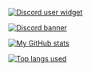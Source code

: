 <!-- ### ![](https://i.ytimg.com/vi/APX9DHvmX4o/maxresdefault.jpg)*this cat is not mine (but very cute)* -->
[![Discord user widget](https://lanyard-profile-readme.vercel.app/api/755797386030481469?hideStatus=true&idleMessage=%20)](https://aritz331.github.io/discord)

[![Discord banner](https://img.shields.io/badge/aritz331.tk/discord-0d1117?style=for-the-badge&logo=discord&logoColor=white&labelColor=0d1117)](https://aritz331.github.io/discord)

[![My GitHub stats](https://github-readme-stats.vercel.app/api?username=eltrevii&show_icons=true&theme=github_dark&title_color=ffffff&border_color=0d1117)](https://aritz331.github.io/discord)

[![Top langs used](https://github-readme-stats.vercel.app/api/top-langs/?username=eltrevii&show_icons=true&theme=github_dark&title_color=ffffff&border_color=0d1117&card_width=496)](https://aritz331.github.io/discord)


<!--

// vs codium token: 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

**aritz331/aritz331** is a ✨ _special_ ✨ repository because its `README.md` (this file) appears on your GitHub profile.

Here are some ideas to get you started:

- 🔭 I’m currently working on ...
- 🌱 I’m currently learning ...
- 👯 I’m looking to collaborate on ...
- 🤔 I’m looking for help with ...
- 💬 Ask me about ...
- 📫 How to reach me: ...
- 😄 Pronouns: ...
- ⚡ Fun fact: ...
-->
